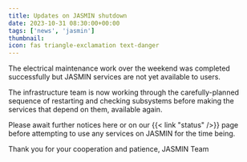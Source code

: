 ```yaml
---
title: Updates on JASMIN shutdown
date: 2023-10-31 08:30:00+00:00
tags: ['news', 'jasmin']
thumbnail: 
icon: fas triangle-exclamation text-danger
---
```


The electrical maintenance work over the weekend was completed successfully but JASMIN services are not yet available to users.

The infrastructure team is now working through the carefully-planned sequence of restarting and checking subsystems before making the services that depend on them, available again.

Please await further notices here or on our {{< link "status" />}} page before attempting to use any services on JASMIN for the time being.

Thank you for your cooperation and patience,
JASMIN Team
